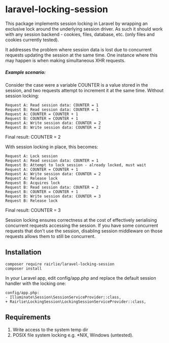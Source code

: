 # laravel-locking-session

This package implements session locking in Laravel by wrapping an exclusive lock around the underlying session driver. As such it should work with any session backend - cookies, files, database, etc. (only files and cookies currently tested).

It addresses the problem where session data is lost due to concurrent requests updating the session at the same time. One instance where this may happen is when making simultaneous XHR requests.

##### Example scenario:
Consider the case were a variable COUNTER is a value stored in the session, and two requests attempt to increment it at the same time. Without session locking:

    Request A: Read session data: COUNTER = 1
    Request B: Read session data: COUNTER = 1
    Request A: COUNTER = COUNTER + 1
    Request B: COUNTER = COUNTER + 1
    Request A: Write session data: COUNTER = 2
    Request B: Write session data: COUNTER = 2

Final result: COUNTER = 2

With session locking in place, this becomes:

    Request A: Lock session
    Request A: Read session data: COUNTER = 1
    Request B: Attempt to lock session - already locked, must wait
    Request A: COUNTER = COUNTER + 1
    Request A: Write session data: COUNTER = 2
    Request A: Release lock
    Request B: Acquires lock
    Request B: Read session data: COUNTER = 2
    Request B: COUNTER = COUNTER + 1
    Request B: Write session data: COUNTER = 3
    Request B: Release lock

Final result: COUNTER = 3

Session locking ensures correctness at the cost of effectively serialising concurrent requests accessing the session. If you have some concurrent requests that don't use the session, disabling session middleware on those requests allows them to still be concurrent.

## Installation
    composer require rairlie/laravel-locking-session
    composer install
In your Laravel app, edit config/app.php and replace the default session handler with the locking one:

    config/app.php:
    - Illuminate\Session\SessionServiceProvider::class,
    + Rairlie\LockingSession\LockingSessionServiceProvider::class,

## Requirements
1. Write access to the system temp dir
2. POSIX file system locking e.g. *NIX, Windows (untested).
